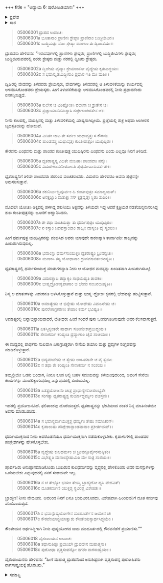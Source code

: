 +++
title = "ಅಧ್ಯಾಯ 6: ಪುರೋಹಿತಯಾನಃ"
+++

<details><summary>ಪ್ರವೇಶ</summary>


।।   ಓಂ ಓಂ ನಮೋ ನಾರಾಯಣಾಯ।।   ಶ್ರೀ ವೇದವ್ಯಾಸಾಯ ನಮಃ ।।

ಶ್ರೀ ಕೃಷ್ಣದ್ವೈಪಾಯನ ವೇದವ್ಯಾಸ ವಿರಚಿತ  

**ಶ್ರೀ ಮಹಾಭಾರತ**

**ಉದ್ಯೋಗ ಪರ್ವ**

**ಉದ್ಯೋಗ ಪರ್ವ**

**ಅಧ್ಯಾಯ 6**


</details>


<details><summary>ಸಾರ</summary>

ದ್ರುಪದನು ತನ್ನ ವೃದ್ಧ ಪುರೋಹಿತನಿಗೆ “ಧರ್ಮಯುಕ್ತನಾದ ನೀನು ಅವರೊಡನೆಯೂ ಧರ್ಮಯುಕ್ತನಾಗಿ ನಡೆದುಕೊಂಡು, ಕೃಪಾಳುಗಳಲ್ಲಿ ಪಾಂಡವರ ಪರಿಕ್ಲೇಶಗಳನ್ನು ಮತ್ತು ಪೂರ್ವಜರು ಅನುಷ್ಠಾನಮಾಡಿಕೊಂಡು ಬಂದಿರುವ ಕುಲಧರ್ಮವನ್ನು ವೃದ್ಧರಲ್ಲಿ ಹೇಳಿಕೊಂಡು ಅವರ ಮನಸ್ಸುಗಳನ್ನು ಒಡೆಯಬೇಕು” ಎಂದು ಹೇಳಿ ದೂತನನ್ನಾಗಿ ಧೃತರಾಷ್ಟ್ರನಲ್ಲಿಗೆ ಕಳುಹಿಸುವುದು (1-18).

</details>


> 05006001 ದ್ರುಪದ ಉವಾಚ।  
05006001a ಭೂತಾನಾಂ ಪ್ರಾಣಿನಃ ಶ್ರೇಷ್ಠಾಃ ಪ್ರಾಣಿನಾಂ ಬುದ್ಧಿಜೀವಿನಃ।  
05006001c ಬುದ್ಧಿಮತ್ಸು ನರಾಃ ಶ್ರೇಷ್ಠಾ ನರಾಣಾಂ ತು ದ್ವಿಜಾತಯಃ।।

ದ್ರುಪದನು ಹೇಳಿದನು: “ಇರುವವುಗಳಲ್ಲಿ ಪ್ರಾಣಿಗಳು ಶ್ರೇಷ್ಠರು; ಪ್ರಾಣಿಗಳಲ್ಲಿ ಬುದ್ಧಿಜೀವಿಗಳು ಶ್ರೇಷ್ಠರು; ಬುದ್ಧಿಯಿರುವವರಲ್ಲಿ ನರರು ಶ್ರೇಷ್ಠರು ಮತ್ತು ನರರಲ್ಲಿ ದ್ವಿಜರು ಶ್ರೇಷ್ಠರು.

> 05006002a ದ್ವಿಜೇಷು ವೈದ್ಯಾಃ ಶ್ರೇಯಾಂಸೋ ವೈದ್ಯೇಷು ಕೃತಬುದ್ಧಯಃ।  
05006002c ಸ ಭವಾನ್ಕೃತಬುದ್ಧೀನಾಂ ಪ್ರಧಾನ ಇತಿ ಮೇ ಮತಿಃ।।

ದ್ವಿಜರಲ್ಲಿ ವೇದವನ್ನು ತಿಳಿದವರು ಶ್ರೇಯಸ್ಕರು, ವೇದಗಳನ್ನು ತಿಳಿದವರಲ್ಲಿ ಆ ತಿಳುವಳಿಕೆಯನ್ನು ಕಾರ್ಯದಲ್ಲಿ ಅಳವಡಿಸಿಕೊಂಡವರು ಶ್ರೇಯಸ್ಕರು. ಹೀಗೆ ತಿಳುವಳಿಕೆಯನ್ನು ಅಳವಡಿಸಿಕೊಂಡವರಲ್ಲಿ ನೀನು ಪ್ರಧಾನನೆಂದು ನನಗನ್ನಿಸುತ್ತದೆ.

> 05006003a ಕುಲೇನ ಚ ವಿಶಿಷ್ಟೋಽಸಿ ವಯಸಾ ಚ ಶ್ರುತೇನ ಚ।  
05006003c ಪ್ರಜ್ಞಾಯಾನವಮಶ್ಚಾಸಿ ಶುಕ್ರೇಣಾಂಗಿರಸೇನ ಚ।।

ನೀನು ಕುಲದಲ್ಲಿ, ವಯಸ್ಸಿನಲ್ಲಿ ಮತ್ತು ತಿಳುವಳಿಕೆಯಲ್ಲಿ ವಿಶಿಷ್ಟನಾಗಿದ್ದೀಯೆ. ಪ್ರಜ್ಞೆಯಲ್ಲಿ ಶುಕ್ರ ಅಥವಾ ಆಂಗೀರಸ ಬೃಹಸ್ಪತಿಯನ್ನು ಹೋಲುವೆ.

> 05006004a ವಿದಿತಂ ಚಾಪಿ ತೇ ಸರ್ವಂ ಯಥಾವೃತ್ತಃ ಸ ಕೌರವಃ।  
05006004c ಪಾಂಡವಶ್ಚ ಯಥಾವೃತ್ತಃ ಕುಂತೀಪುತ್ರೋ ಯುಧಿಷ್ಠಿರಃ।।

ಕೌರವನು ಎಂಥವನು ಮತ್ತು ಪಾಂಡವ ಕುಂತೀಪುತ್ರ ಯುಧಿಷ್ಠಿರನು ಎಂಥವನು ಎಂದು ಎಲ್ಲವೂ ನಿನಗೆ ತಿಳಿದಿದೆ.

> 05006005a ಧೃತರಾಷ್ಟ್ರಸ್ಯ ವಿದಿತೇ ವಂಚಿತಾಃ ಪಾಂಡವಾಃ ಪರೈಃ।  
05006005c ವಿದುರೇಣಾನುನೀತೋಽಪಿ ಪುತ್ರಮೇವಾನುವರ್ತತೇ।।

ಧೃತರಾಷ್ಟ್ರನಿಗೆ ತಿಳಿದೇ ಪಾಂಡವರು ಪರರಿಂದ ವಂಚಿತರಾದರು. ವಿದುರನು ಹೇಳಿದರೂ ಅವನು ಪುತ್ರನನ್ನೇ ಅನುಸರಿಸುತ್ತಾನೆ.

> 05006006a ಶಕುನಿರ್ಬುದ್ಧಿಪೂರ್ವಂ ಹಿ ಕುಂತೀಪುತ್ರಂ ಸಮಾಹ್ವಯತ್।  
05006006c ಅನಕ್ಷಜ್ಞಾಂ ಮತಾಕ್ಷಃ ಸನ್ ಕ್ಷತ್ರವೃತ್ತೇ ಸ್ಥಿತಂ ಶುಚಿಂ।।

ಮೊದಲೇ ಯೋಚಿಸಿ ಅಕ್ಷದಲ್ಲಿ ಪಳಗಿದ್ದ ಶಕುನಿಯು ಅಕ್ಷವನ್ನು ತಿಳಿಯದೇ ಇದ್ದ ಆದರೆ ಕ್ಷತ್ರಿಯರ ನಡತೆಯನ್ನನುಸರಿಸಿದ್ದ ಶುಚಿ ಕುಂತೀಪುತ್ರನನ್ನು ಜೂಜಿಗೆ ಆಹ್ವಾನಿಸಿದನು.

> 05006007a ತೇ ತಥಾ ವಂಚಯಿತ್ವಾ ತು ಧರ್ಮಪುತ್ರಂ ಯುಧಿಷ್ಠಿರಂ।   
05006007c ನ ಕಸ್ಯಾಂ ಚಿದವಸ್ಥಾಯಾಂ ರಾಜ್ಯಂ ದಾಸ್ಯಂತಿ ವೈ ಸ್ವಯಂ।।

ಹೀಗೆ ಧರ್ಮಪುತ್ರ ಯುಧಿಷ್ಠಿರನನ್ನು ವಂಚಿಸಿದ ಅವರು ಯಾವುದೇ ಕಾರಣಕ್ಕಾಗಿ ತಾವಾಗಿಯೇ ರಾಜ್ಯವನ್ನು ಹಿಂದಿರುಗಿಸುವುದಿಲ್ಲ.

> 05006008a ಭವಾಂಸ್ತು ಧರ್ಮಸಂಯುಕ್ತಂ ಧೃತರಾಷ್ಟ್ರಂ ಬ್ರುವನ್ವಚಃ।  
05006008c ಮನಾಂಸಿ ತಸ್ಯ ಯೋಧಾನಾಂ ಧ್ರುವಮಾವರ್ತಯಿಷ್ಯತಿ।।

ಧೃತರಾಷ್ಟ್ರನಲ್ಲಿ ಧರ್ಮಸಂಯುಕ್ತ ಮಾತುಗಳನ್ನಾಡಿ ನೀನು ಆ ಯೋಧರ ಮನಸ್ಸನ್ನು ಖಂಡಿತವಾಗಿ ಹಿಂದಿರುಗಿಸಬಲ್ಲೆ.

> 05006009a ವಿದುರಶ್ಚಾಪಿ ತದ್ವಾಕ್ಯಂ ಸಾಧಯಿಷ್ಯತಿ ತಾವಕಂ।  
05006009c ಭೀಷ್ಮದ್ರೋಣಕೃಪಾಣಾಂ ಚ ಭೇದಂ ಸಂಜನಯಿಷ್ಯತಿ।।

ನಿನ್ನ ಆ ಮಾತುಗಳನ್ನು ವಿದುರನೂ ಬಳಸಿಕೊಳ್ಳುತ್ತಾನೆ ಮತ್ತು ಭೀಷ್ಮ-ದ್ರೋಣ-ಕೃಪರಲ್ಲಿ ಭೇದವನ್ನು ಹುಟ್ಟಿಸುತ್ತಾನೆ.

> 05006010a ಅಮಾತ್ಯೇಷು ಚ ಭಿನ್ನೇಷು ಯೋಧೇಷು ವಿಮುಖೇಷು ಚ।  
05006010c ಪುನರೇಕಾಗ್ರಕರಣಂ ತೇಷಾಂ ಕರ್ಮ ಭವಿಷ್ಯತಿ।।

ಅಮಾತ್ಯರಲ್ಲಿ ಭಿನ್ನಾಭಿಪ್ರಾಯವಾದರೆ, ಯೋಧರು ಹಿಂದೆ ಸರಿದರೆ ಪುನಃ ಒಂದುಗೂಡಿಸುವುದೇ ಅವರ ಕೆಲಸವಾಗುತ್ತದೆ.

> 05006011a ಏತಸ್ಮಿನ್ನಂತರೇ ಪಾರ್ಥಾಃ ಸುಖಮೇಕಾಗ್ರಬುದ್ಧಯಃ।  
05006011c ಸೇನಾಕರ್ಮ ಕರಿಷ್ಯಂತಿ ದ್ರವ್ಯಾಣಾಂ ಚೈವ ಸಂಚಯಂ।।

ಈ ಮಧ್ಯದಲ್ಲಿ ಪಾರ್ಥರು ಸುಖವಾಗಿ ಏಕಾಗ್ರಚಿತ್ತರಾಗಿ ಸೇನೆಯ ತಯಾರಿ ಮತ್ತು ದ್ರವ್ಯಗಳ ಸಂಗ್ರಹವನ್ನು ಮಾಡಿಕೊಳ್ಳುತ್ತಾರೆ.

> 05006012a ಭಿದ್ಯಮಾನೇಷು ಚ ಸ್ವೇಷು ಲಂಬಮಾನೇ ಚ ವೈ ತ್ವಯಿ।  
05006012c ನ ತಥಾ ತೇ ಕರಿಷ್ಯಂತಿ ಸೇನಾಕರ್ಮ ನ ಸಂಶಯಃ।।

ತಮ್ಮಲ್ಲಿಯೇ ಒಡಕು ಬಂದಾಗ, ನೀನೂ ಕೂಡ ಅಲ್ಲಿ ಬಹಳ ಸಮಯವನ್ನು ಕಳೆಯುವುದರಿಂದ, ಅವರಿಗೆ ಸೇನೆಯ ಕೆಲಸಗಳನ್ನು ಮಾಡಲಿಕ್ಕಾಗುವುದಿಲ್ಲ ಎನ್ನುವುದರಲ್ಲಿ ಸಂಶಯವಿಲ್ಲ.

> 05006013a ಏತತ್ಪ್ರಯೋಜನಂ ಚಾತ್ರ ಪ್ರಾಧಾನ್ಯೇನೋಪಲಭ್ಯತೇ।  
05006013c ಸಂಗತ್ಯಾ ಧೃತರಾಷ್ಟ್ರಶ್ಚ ಕುರ್ಯಾದ್ಧರ್ಮ್ಯಂ ವಚಸ್ತವ।।

ಇದರಲ್ಲಿ ಪ್ರಯೋಜನವಿದೆ. ಫಲಿತಾಂಶವು ದೊರೆಯುತ್ತದೆ. ಧೃತರಾಷ್ಟ್ರನನ್ನು ಭೇಟಿಯಾದ ನಂತರ ನಿನ್ನ ಮಾತಿನಂತೆಯೇ ಅವನು ಮಾಡಬಹುದು.

> 05006014a ಸ ಭವಾನ್ಧರ್ಮಯುಕ್ತಶ್ಚ ಧರ್ಮ್ಯಂ ತೇಷು ಸಮಾಚರನ್।  
05006014c ಕೃಪಾಲುಷು ಪರಿಕ್ಲೇಶಾನ್ಪಾಂಡವಾನಾಂ ಪ್ರಕೀರ್ತಯನ್।।

ಧರ್ಮಯುಕ್ತನಾದ ನೀನು ಅವರೊಡನೆಯೂ ಧರ್ಮಯುಕ್ತನಾಗಿ ನಡೆದುಕೊಳ್ಳಬೇಕು. ಕೃಪಾಳುಗಳಲ್ಲಿ ಪಾಂಡವರ ಪರಿಕ್ಲೇಶಗಳನ್ನು ಹೇಳಿಕೊಳ್ಳಬೇಕು.

> 05006015a ವೃದ್ಧೇಷು ಕುಲಧರ್ಮಂ ಚ ಬ್ರುವನ್ಪೂರ್ವೈರನುಷ್ಠಿತಂ।  
05006015c ವಿಭೇತ್ಸ್ಯತಿ ಮನಾಂಸ್ಯೇಷಾಮಿತಿ ಮೇ ನಾತ್ರ ಸಂಶಯಃ।।

ಪೂರ್ವಜರು ಅನುಷ್ಠಾನಮಾಡಿಕೊಂಡು ಬಂದಿರುವ ಕುಲಧರ್ಮವನ್ನು ವೃದ್ಧರಲ್ಲಿ ಹೇಳಿಕೊಂಡು ಅವರ ಮನಸ್ಸುಗಳನ್ನು ಒಡೆಯಬೇಕು ಎನ್ನುವುದರಲ್ಲಿ ನನಗೆ ಸಂಶಯವೇ ಇಲ್ಲ.

> 05006016a ನ ಚ ತೇಭ್ಯೋ ಭಯಂ ತೇಽಸ್ತಿ ಬ್ರಾಹ್ಮಣೋ ಹ್ಯಸಿ ವೇದವಿತ್।  
05006016c ದೂತಕರ್ಮಣಿ ಯುಕ್ತಶ್ಚ ಸ್ಥವಿರಶ್ಚ ವಿಶೇಷತಃ।।

ಬ್ರಾಹ್ಮಣ! ನೀನು ವೇದವಿದು. ಅವರಿಂದ ನಿನಗೆ ಏನೂ ಭಯವಿರಕೂಡದು. ವಿಶೇಷವಾಗಿ ಹಿರಿಯವನಿಗೆ ದೂತ ಕರ್ಮವು ಸರಿಹೊಂದುತ್ತದೆ.

> 05006017a ಸ ಭವಾನ್ಪುಷ್ಯಯೋಗೇನ ಮುಹೂರ್ತೇನ ಜಯೇನ ಚ।  
05006017c ಕೌರವೇಯಾನ್ಪ್ರಯಾತ್ವಾಶು ಕೌಂತೇಯಸ್ಯಾರ್ಥಸಿದ್ಧಯೇ।।

ಕೌಂತೇಯನ ಅರ್ಥಸಿದ್ಧಿಗಾಗಿ ನೀನು ಪುಷ್ಯಯೋಗದ ಜಯ ಮುಹೂರ್ತದಲ್ಲಿ ಕೌರವನೆಡೆಗೆ ಪ್ರಯಾಣಿಸು.””

> 05006018 ವೈಶಂಪಾಯನ ಉವಾಚ।  
05006018a ತಥಾನುಶಿಷ್ಟಃ ಪ್ರಯಯೌ ದ್ರುಪದೇನ ಮಹಾತ್ಮನಾ।  
05006018c ಪುರೋಧಾ ವೃತ್ತಸಂಪನ್ನೋ ನಗರಂ ನಾಗಸಾಹ್ವಯಂ।।

ವೈಶಂಪಾಯನನು ಹೇಳಿದನು: “ಹೀಗೆ ಮಹಾತ್ಮ ದ್ರುಪದನಿಂದ ಅನುಶಿಷ್ಟನಾಗಿ ವೃತ್ತಸಂಪನ್ನ ಪುರೋಹಿತನು ನಾಗಸಾಹ್ವಯಕ್ಕೆ ಹೊರಟನು.”


<details><summary>ಸಮಾಪ್ತಿ</summary>


ಇತಿ ಶ್ರೀ ಮಹಾಭಾರತೇ ಉದ್ಯೋಗ ಪರ್ವಣಿ ಉದ್ಯೋಗ ಪರ್ವಣಿ ಪುರೋಹಿತಯಾನೇ ಷಷ್ಠೋಽಧ್ಯಾಯಃ।  
ಇದು ಶ್ರೀ ಮಹಾಭಾರತದಲ್ಲಿ ಉದ್ಯೋಗ ಪರ್ವದಲ್ಲಿ ಉದ್ಯೋಗ ಪರ್ವದಲ್ಲಿ ಪುರೋಹಿತಯಾನ ಎನ್ನುವ ಆರನೆಯ ಅಧ್ಯಾಯವು।


</details>
